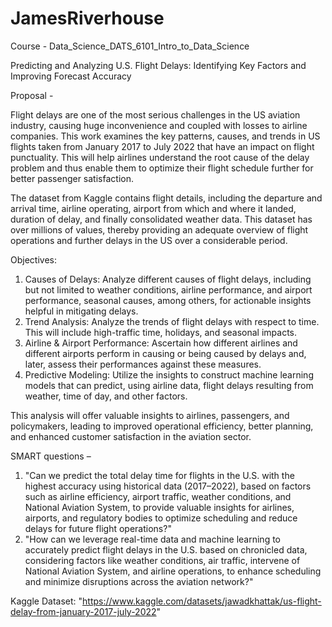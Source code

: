 # JamesRiverhouse
Course - Data_Science_DATS_6101_Intro_to_Data_Science

Predicting and Analyzing U.S. Flight Delays: Identifying Key Factors and Improving Forecast Accuracy

Proposal -

Flight delays are one of the most serious challenges in the US aviation industry, causing huge inconvenience and coupled with losses to airline companies. This work examines the key patterns, causes, and trends in US flights taken from January 2017 to July 2022 that have an impact on flight punctuality. This will help airlines understand the root cause of the delay problem and thus enable them to optimize their flight schedule further for better passenger satisfaction.

The dataset from Kaggle contains flight details, including the departure and arrival time, airline operating, airport from which and where it landed, duration of delay, and finally consolidated weather data. This dataset has over millions of values, thereby providing an adequate overview of flight operations and further delays in the US over a considerable period.

Objectives:
1. Causes of Delays: Analyze different causes of flight delays, including but not limited to weather conditions, airline performance, and airport performance, seasonal causes, among others, for actionable insights helpful in mitigating delays.
2. Trend Analysis: Analyze the trends of flight delays with respect to time. This will include high-traffic time, holidays, and seasonal impacts.
3. Airline & Airport Performance: Ascertain how different airlines and different airports perform in causing or being caused by delays and, later, assess their performances against these measures.
4. Predictive Modeling: Utilize the insights to construct machine learning models that can predict, using airline data, flight delays resulting from weather, time of day, and other factors.

This analysis will offer valuable insights to airlines, passengers, and policymakers, leading to improved operational efficiency, better planning, and enhanced customer satisfaction in the aviation sector.

SMART questions – 

1.	"Can we predict the total delay time for flights in the U.S. with the highest accuracy using historical data (2017–2022), based on factors such as airline efficiency, airport traffic, weather conditions, and National Aviation System, to provide valuable insights for airlines, airports, and regulatory bodies to optimize scheduling and reduce delays for future flight operations?" 
2.	"How can we leverage real-time data and machine learning to accurately predict flight delays in the U.S. based on chronicled data, considering factors like weather conditions, air traffic, intervene of National Aviation System, and airline operations, to enhance scheduling and minimize disruptions across the aviation network?"


Kaggle Dataset: "https://www.kaggle.com/datasets/jawadkhattak/us-flight-delay-from-january-2017-july-2022"
